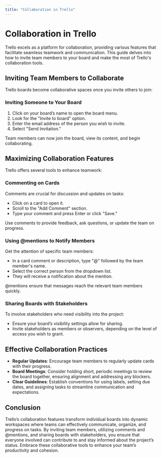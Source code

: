 ```yaml
---
title: "Collaboration in Trello"
---
```


# Collaboration in Trello

Trello excels as a platform for collaboration, providing various features that facilitate seamless teamwork and communication. This guide delves into how to invite team members to your board and make the most of Trello's collaboration tools.

## Inviting Team Members to Collaborate

Trello boards become collaborative spaces once you invite others to join:

### Inviting Someone to Your Board

1. Click on your board’s name to open the board menu.
2. Look for the "Invite to board" option.
3. Enter the email address of the person you wish to invite.
4. Select "Send Invitation."

Team members can now join the board, view its content, and begin collaborating.

## Maximizing Collaboration Features

Trello offers several tools to enhance teamwork:

### Commenting on Cards

Comments are crucial for discussion and updates on tasks:

- Click on a card to open it.
- Scroll to the "Add Comment" section.
- Type your comment and press Enter or click "Save."

Use comments to provide feedback, ask questions, or update the team on progress.

### Using @mentions to Notify Members

Get the attention of specific team members:

- In a card comment or description, type "@" followed by the team member's name.
- Select the correct person from the dropdown list.
- They will receive a notification about the mention.

@mentions ensure that messages reach the relevant team members quickly.

### Sharing Boards with Stakeholders

To involve stakeholders who need visibility into the project:

- Ensure your board’s visibility settings allow for sharing.
- Invite stakeholders as members or observers, depending on the level of access you wish to grant.

## Effective Collaboration Practices

- **Regular Updates**: Encourage team members to regularly update cards with their progress.
- **Board Meetings**: Consider holding short, periodic meetings to review the board together, ensuring alignment and addressing any blockers.
- **Clear Guidelines**: Establish conventions for using labels, setting due dates, and assigning tasks to streamline communication and expectations.

## Conclusion

Trello’s collaboration features transform individual boards into dynamic workspaces where teams can effectively communicate, organize, and progress on tasks. By inviting team members, utilizing comments and @mentions, and sharing boards with stakeholders, you ensure that everyone involved can contribute to and stay informed about the project’s status. Embrace these collaborative tools to enhance your team’s productivity and cohesion.
